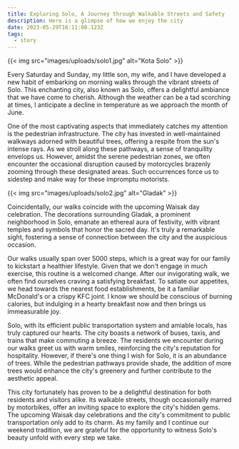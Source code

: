 ```yaml
---
title: Exploring Solo, A Journey through Walkable Streets and Safety
description: Here is a glimpse of how we enjoy the city
date: 2023-05-29T16:11:08.123Z
tags:
  - story
---
```

{{< img src="images/uploads/solo1.jpg" alt="Kota Solo" >}}

Every Saturday and Sunday, my little son, my wife, and I have developed a new habit of embarking on morning walks through the vibrant streets of Solo. This enchanting city, also known as Solo, offers a delightful ambiance that we have come to cherish. Although the weather can be a tad scorching at times, I anticipate a decline in temperature as we approach the month of June. 

One of the most captivating aspects that immediately catches my attention is the pedestrian infrastructure. The city has invested in well-maintained walkways adorned with beautiful trees, offering a respite from the sun's intense rays. As we stroll along these pathways, a sense of tranquility envelops us. However, amidst the serene pedestrian zones, we often encounter the occasional disruption caused by motorcycles brazenly zooming through these designated areas. Such occurrences force us to sidestep and make way for these impromptu motorists.

{{< img src="images/uploads/solo2.jpg" alt="Gladak" >}}

Coincidentally, our walks coincide with the upcoming Waisak day celebration. The decorations surrounding Gladak, a prominent neighborhood in Solo, emanate an ethereal aura of festivity, with vibrant temples and symbols that honor the sacred day. It's truly a remarkable sight, fostering a sense of connection between the city and the auspicious occasion.

Our walks usually span over 5000 steps, which is a great way for our family to kickstart a healthier lifestyle. Given that we don't engage in much exercise, this routine is a welcomed change. After our invigorating walk, we often find ourselves craving a satisfying breakfast. To satiate our appetites, we head towards the nearest food establishments, be it a familiar McDonald's or a crispy KFC joint. I know we should be conscious of burning calories, but indulging in a hearty breakfast now and then brings us immeasurable joy.

Solo, with its efficient public transportation system and amiable locals, has truly captured our hearts. The city boasts a network of buses, taxis, and trains that make commuting a breeze. The residents we encounter during our walks greet us with warm smiles, reinforcing the city's reputation for hospitality. However, if there's one thing I wish for Solo, it is an abundance of trees. While the pedestrian pathways provide shade, the addition of more trees would enhance the city's greenery and further contribute to the aesthetic appeal.

This city fortunately has proven to be a delightful destination for both residents and visitors alike. Its walkable streets, though occasionally marred by motorbikes, offer an inviting space to explore the city's hidden gems. The upcoming Waisak day celebrations and the city's commitment to public transportation only add to its charm. As my family and I continue our weekend tradition, we are grateful for the opportunity to witness Solo's beauty unfold with every step we take.
